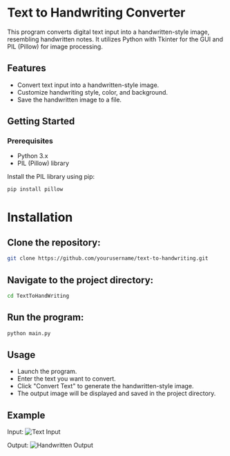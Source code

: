 # Text to Handwriting Converter

This program converts digital text input into a handwritten-style image, resembling handwritten notes. It utilizes Python with Tkinter for the GUI and PIL (Pillow) for image processing.

## Features

- Convert text input into a handwritten-style image.
- Customize handwriting style, color, and background.
- Save the handwritten image to a file.

## Getting Started

### Prerequisites

- Python 3.x
- PIL (Pillow) library

Install the PIL library using pip:

```bash
pip install pillow
```



# Installation
## Clone the repository:
```bash
git clone https://github.com/yourusername/text-to-handwriting.git
```

## Navigate to the project directory:
``` bash
cd TextToHandWriting
```

## Run the program:
```bash
python main.py
```

## Usage
- Launch the program.
- Enter the text you want to convert.
- Click "Convert Text" to generate the handwritten-style image.
- The output image will be displayed and saved in the project directory.


## Example

Input:
![Text Input](Images/text.png)

Output:
![Handwritten Output](Images/output.png)

